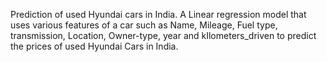 Prediction of used Hyundai cars in India. A Linear regression model that uses various features of a car such as Name, Mileage, Fuel type, transmission, Location, Owner-type, year and kIlometers_driven to predict the prices of used Hyundai Cars in India.
